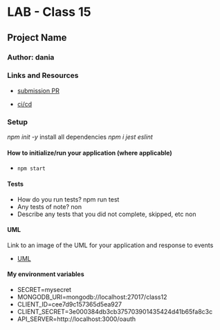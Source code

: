 # LAB - Class 15

## Project Name

### Author: dania

### Links and Resources

- [submission PR](https://github.com/401-advanced-javascript-dania/Lab-Class-15/pull/1)

- [ci/cd](https://github.com/401-advanced-javascript-dania/Lab-Class-15/actions)

### Setup
*npm init -y*
install all dependencies *npm i jest eslint*
#### How to initialize/run your application (where applicable)

- `npm start`

#### Tests

- How do you run tests?
npm run test
- Any tests of note?
non
- Describe any tests that you did not complete, skipped, etc
non
#### UML

Link to an image of the UML for your application and response to events
- [UML](https://github.com/401-advanced-javascript-dania/Lab-Class-13/blob/withMongo/IMG_20200214_011754.jpg)

####  My environment variables
- SECRET=mysecret
- MONGODB_URI=mongodb://localhost:27017/class12
- CLIENT_ID=cee7d9c157365d5ea927
- CLIENT_SECRET=3e000384db3cb375703901435424d41b65fa8c3c
- API_SERVER=http://localhost:3000/oauth